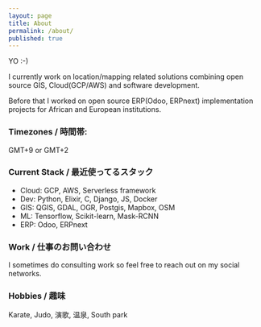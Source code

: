 ```yaml
---
layout: page
title: About
permalink: /about/
published: true
---
```


YO :-)


I currently work on location/mapping related solutions combining open source GIS, Cloud(GCP/AWS) and software development.

Before that I worked on open source ERP(Odoo, ERPnext) implementation projects for African and European institutions.

### Timezones / 時間帯:
GMT+9 or GMT+2


### Current Stack / 最近使ってるスタック

- Cloud: GCP, AWS, Serverless framework
- Dev: Python, Elixir, C, Django, JS, Docker
- GIS: QGIS, GDAL, OGR, Postgis, Mapbox, OSM
- ML: Tensorflow, Scikit-learn, Mask-RCNN
- ERP: Odoo, ERPnext

### Work / 仕事のお問い合わせ

I sometimes do consulting work so feel free to reach out on my social networks.


### Hobbies / 趣味

Karate, Judo, 演歌, 温泉, South park
